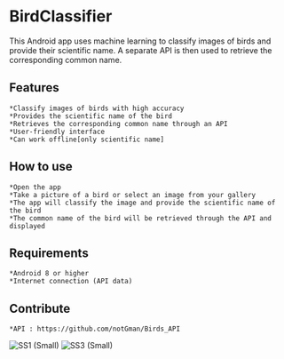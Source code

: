 # BirdClassifier

This Android app uses machine learning to classify images of birds and provide their scientific name. A separate API is then used to retrieve the corresponding common name.

## Features
    *Classify images of birds with high accuracy
    *Provides the scientific name of the bird
    *Retrieves the corresponding common name through an API
    *User-friendly interface
    *Can work offline[only scientific name]

## How to use
    *Open the app
    *Take a picture of a bird or select an image from your gallery
    *The app will classify the image and provide the scientific name of the bird
    *The common name of the bird will be retrieved through the API and displayed

## Requirements
    *Android 8 or higher
    *Internet connection (API data)
    
## Contribute
    *API : https://github.com/notGman/Birds_API
 
![SS1 (Small)](https://user-images.githubusercontent.com/92641951/214368769-07859b90-b3b2-490d-af88-19e6f087bf4f.jpg)
![SS3 (Small)](https://user-images.githubusercontent.com/92641951/214640576-927a75a8-f61c-4f7c-8e84-0d19e904556a.jpg)
